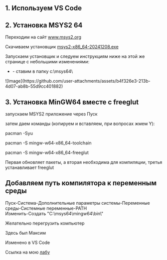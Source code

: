 <html>
<h2>1. Используем VS Code</h2>
<h2>2. Установка MSYS2 64 </h2>
<p> Переходим на сайт <a href="https://www.msys2.org/" target="_blank">www.msys2.org</a>
</p>
<p>Скачиваем установщик <a href="https://github.com/msys2/msys2-installer/releases/download/2024-12-08/msys2-x86_64-20241208.exe" target="_blank"> msys2-x86_64-20241208.exe</a>
</p>
<p>Запускаем установщик и следуем инструкциям ниже на этой же странице с небольшими изменениями:
<ul>
<li>- ставим в папку c:\msys64\</li>
  </ul>
![Image](https://github.com/user-attachments/assets/b4f326e3-213b-4d07-ab8b-55d9cc401882)
</p>
<h2>3. Установка MinGW64 вместе с freeglut</h2>
<p>запускаем MSYS2 приложение через Пуск</p>
затем даем команды (копируем и вставляем, при вопросах жмем Y):
<p>pacman -Syu</p>
<p>pacman -S mingw-w64-x86_64-toolchain</p>
<p>pacman -S mingw-w64-x86_64-freeglut</p>
<p>Первая обновляет пакеты, а вторая необходима для компиляции, третья устанавливает freeglut</p>
<h2>Добавляем путь компилятора к переменным среды</h2>
<p>Пуск-Система-Дополнительные параметры системы-Переменные среды-Системные переменные-PATH <br>
Изменить-Создать "C:\msys64\mingw64\bin\"</p>
<p>Желательно перегрузить компьютер</p>
<p>Здесь был Максим</p>
<p>Изменено в VS Code</p>
<p>Ссылка на мою <a href="https://github.com/lazy-santa/Embedded-System-Labs" target="_blank"> лабу</a>
</html>
